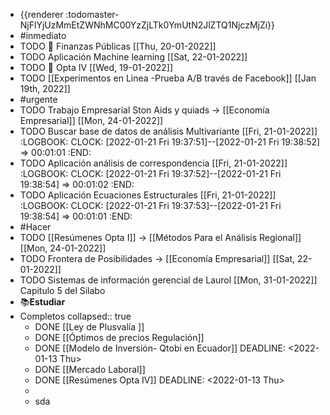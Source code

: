 - {{renderer :todomaster-NjFlYjUzMmEtZWNhMC00YzZjLTk0YmUtN2JlZTQ1NjczMjZi}}
- #inmediato
- TODO 🧪 Finanzas Públicas [[Thu, 20-01-2022]]
- TODO Aplicación Machine learning [[Sat, 22-01-2022]]
- TODO  🧪 Opta IV [[Wed, 19-01-2022]]
- TODO [[Experimentos  en Linea -Prueba A/B través de Facebook]] [[Jan 19th, 2022]]
- #urgente
- TODO Trabajo Empresarial Ston Aids y quiads → [[Economía Empresarial]] [[Mon, 24-01-2022]]
- TODO Buscar base de datos de análisis Multivariante [[Fri, 21-01-2022]]
  :LOGBOOK:
  CLOCK: [2022-01-21 Fri 19:37:51]--[2022-01-21 Fri 19:38:52] =>  00:01:01
  :END:
- TODO Aplicación análisis de correspondencia [[Fri, 21-01-2022]]
  :LOGBOOK:
  CLOCK: [2022-01-21 Fri 19:37:52]--[2022-01-21 Fri 19:38:54] =>  00:01:02
  :END:
- TODO Aplicación  Ecuaciones Estructurales [[Fri, 21-01-2022]]
  :LOGBOOK:
  CLOCK: [2022-01-21 Fri 19:37:53]--[2022-01-21 Fri 19:38:54] =>  00:01:01
  :END:
- #Hacer
- TODO [[Resúmenes Opta I]] → [[Métodos Para el Análisis Regional]] [[Mon, 24-01-2022]]
- TODO Frontera de Posibilidades → [[Economía Empresarial]] [[Sat, 22-01-2022]]
- TODO Sistemas de información gerencial de Laurol [[Mon, 31-01-2022]] Capitulo 5 del Silabo
- ​📚**Estudiar**
- Completos
  collapsed:: true
	- DONE [[Ley de Plusvalía ]]
	- DONE [[Óptimos de precios Regulación]]
	- DONE [[Modelo de Inversión- Qtobi en Ecuador]]
	  DEADLINE: <2022-01-13 Thu>
	- DONE [[Mercado Laboral]]
	- DONE [[Resúmenes Opta IV]]
	  DEADLINE: <2022-01-13 Thu>
	-
	- sda